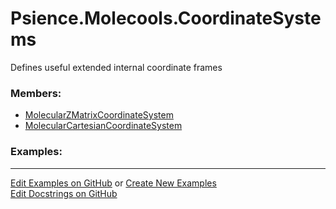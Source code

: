# <a id="Psience.Molecools.CoordinateSystems">Psience.Molecools.CoordinateSystems</a>
    
Defines useful extended internal coordinate frames

### Members:

  - [MolecularZMatrixCoordinateSystem](CoordinateSystems/MolecularZMatrixCoordinateSystem.md)
  - [MolecularCartesianCoordinateSystem](CoordinateSystems/MolecularCartesianCoordinateSystem.md)

### Examples:



___

[Edit Examples on GitHub](https://github.com/McCoyGroup/References/edit/gh-pages/Documentation/examples/Psience/Molecools/CoordinateSystems.md) or 
[Create New Examples](https://github.com/McCoyGroup/References/new/gh-pages/?filename=Documentation/examples/Psience/Molecools/CoordinateSystems.md) <br/>
[Edit Docstrings on GitHub](https://github.com/McCoyGroup/Psience/edit/master/Molecools/CoordinateSystems/__init__.py?message=Update%20Docs)